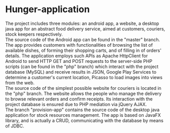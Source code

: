 # Hunger-application
The project includes three modules: an android app, a website, a desktop java app for an abstract food delivery service,
aimed at customers, couriers, stock keepers respectively.
<br/>
The source code of the Android app can be found in the "master" branch.
The app provides customers with functionalities of browsing the list of available dishes, of forming their shopping carts,
and of filling in of orders' details. The application employs such APIs as Apache HttpClient for Android to send HTTP GET and POST
requests to the server-side PHP scripts (can be found in the "php" branch) which interact with the project database (MySQL) 
and receive results in JSON, Google Play Services to determine a customer's current location, Picasso to load images into views
from the web.
<br/>
The source code of the simplest possible website for couriers is located in the "php" branch.
The website allows the people who manage the delivery to browse relevant orders and confirm receipts.
Its interaction with the project database is ensured due to PHP mediation via jQuery AJAX.
<br/>
The branch "provision-app" contains the source code of the desktop java application for stock resources management.
The app is based on JavaFX library, and is actually a CRUD, communicating with the database by means of JDBC.
